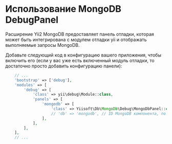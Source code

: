 Использование MongoDB DebugPanel
============================

Расширение Yii2 MongoDB предоставляет панель отладки, которая может быть интегрирована с модулем отладки yii
и отображать выполняемые запросы MongoDB.

Добавьте следующий код в конфигурацию вашего приложения, чтобы включить его (если у вас уже есть включенный модуль отладки, то достаточно просто добавить конфигурацию панели):

```php
    // ...
    'bootstrap' => ['debug'],
    'modules' => [
        'debug' => [
            'class' => yii\debug\Module::class,
            'panels' => [
                'mongodb' => [
                    'class' => Yiisoft\Db\MongoDb\Debug\MongoDbPanel::class,
                    // 'db' => 'mongodb', // ID MongoDB компонента, по умолчанию `db`. Раскоментируйте и измените эту строку, если вы регистрируете компонент MongoDB с другим ID.
                ],
            ],
        ],
    ],
    // ...
```
